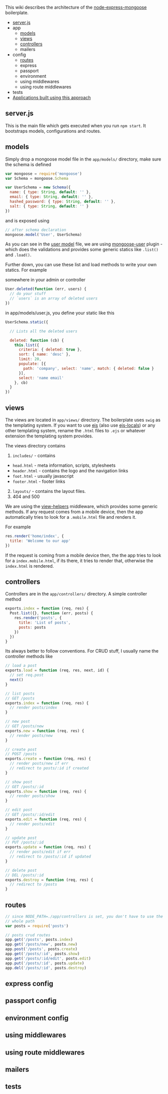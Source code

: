 This wiki describes the architecture of the [node-express-mongoose](https://github.com/muddassiralirana/node-express-mongoose) boilerplate.

* [server.js](#serverjs)
* app
  * [models](#models)
  * [views](#views)
  * [controllers](#controllers)
  * mailers
* config
  * [routes](#routes)
  * express
  * passport
  * environment
  * using middlewares
  * using route middlewares
* tests
* [Applications built using this approach](https://github.com/muddassiralirana/node-express-mongoose/wiki/Apps-built-using-this-approach)

<a name="serverjs" />

## server.js

This is the main file which gets executed when you run `npm start`. It bootstraps models, configurations and routes.

<a name="models" />

## models

Simply drop a mongoose model file in the `app/models/` directory, make sure the schema is defined

```js
var mongoose = require('mongoose')
var Schema = mongoose.Schema

var UserSchema = new Schema({
  name: { type: String, default: '' },
  email: { type: String, default: '' },
  hashed_password: { type: String, default: '' },
  salt: { type: String, default: '' }
})
```

and is exposed using

```js
// after schema declaration
mongoose.model('User', UserSchema)
```

As you can see in the [user model](https://github.com/muddassiralirana/node-express-mongoose/blob/master/app/models/user.js) file, we are using [mongoose-user](https://github.com/muddassiralirana/mongoose-user) plugin - which does the validations and provides some generic statics like `.list()` and `.load()`.

Further down, you can use these list and load methods to write your own statics. For example

somewhere in your admin or controller

```js
User.deleted(function (err, users) {
  // do your stuff
  // `users` is an array of deleted users
})
```

in app/models/user.js, you define your static like this

```js
UserSchema.static({

  // Lists all the deleted users

  deleted: function (cb) {
    this.list({
      criteria: { deleted: true },
      sort: { name: 'desc' },
      limit: 20,
      populate: [{
        path: 'company', select: 'name', match: { deleted: false }
      }],
      select: 'name email'
    }, cb)
  }
})
```

<a name="views" />

## views

The views are located in `app/views/` directory. The boilerplate uses `swig` as the templating system. If you want to use [ejs](http://github.com/visionmedia/ejs) (also use [ejs-locals](https://github.com/RandomEtc/ejs-locals/)) or any other templating system, rename the `.html` files to `.ejs` or whatever extension the templating system provides.

The views directory contains

1. `includes/` - contains
  * `head.html` - meta information, scripts, stylesheets
  * `header.html` - contains the logo and the navigation links
  * `foot.html` - usually javascript
  * `footer.html` - footer links
2. `layouts/` - contains the layout files.
3. 404 and 500

We are using the [view-helpers](https://github.com/muddassiralirana/node-view-helpers) middleware, which provides some generic methods. If any request comes from a mobile device, then the app automatically tries to look for a `.mobile.html` file and renders it.

For example

```js
res.render('home/index', {
  title: 'Welcome to our app'
})
```

If the request is coming from a mobile device then, the the app tries to look for a `index.mobile.html`, if its there, it tries to render that, otherwise the `index.html` is rendered.

<a name="controllers" />

## controllers

Controllers are in the `app/controllers/` directory. A simple controller method

```js
exports.index = function (req, res) {
  Post.list({}, function (err, posts) {
    res.render('posts', {
      title: 'List of posts',
      posts: posts
    })
  })
}
```

Its always better to follow conventions. For CRUD stuff, I usually name the controller methods like

```js
// load a post
exports.load = function (req, res, next, id) {
  // set req.post
  next()
}

// list posts
// GET /posts
exports.index = function (req, res) {
  // render posts/index
}

// new post
// GET /posts/new
exports.new = function (req, res) {
  // render posts/new
}

// create post
// POST /posts
exports.create = function (req, res) {
  // render posts/new if err
  // redirect to posts/:id if created
}

// show post
// GET /posts/:id
exports.show = function (req, res) {
  // render posts/show
}

// edit post
// GET /posts/:id/edit
exports.edit = function (req, res) {
  // render posts/edit
}

// update post
// PUT /posts/:id
exports.update = function (req, res) {
  // render posts/edit if err
  // redirect to /posts/:id if updated
}

// delete post
// DEL /posts/:id
exports.destroy = function (req, res) {
  // redirect to /posts
}
```

<a name="routes" />

## routes

```js
// since NODE_PATH=./app/controllers is set, you don't have to use the
// whole path
var posts = require('posts')

// posts crud routes
app.get('/posts', posts.index)
app.get('/posts/new', posts.new)
app.post('/posts', posts.create)
app.get('/posts/:id', posts.show)
app.get('/posts/:id/edit', posts.edit)
app.put('/posts/:id', posts.update)
app.del('/posts/:id', posts.destroy)
```

<a name="express-config" />

## express config

<a name="passport-config" />

## passport config

<a name="environments" />

## environment config

<a name="app-middlewares" />

## using middlewares

<a name="route-middlewares" />

## using route middlewares

<a name="mailers" />

## mailers

<a name="tests" />

## tests
